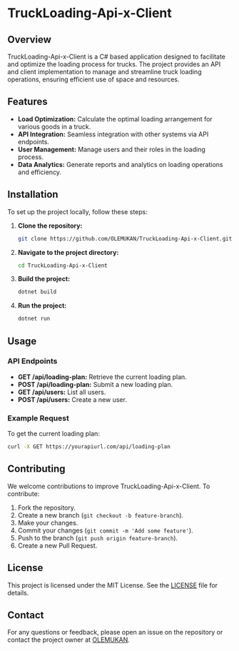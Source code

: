 # TruckLoading-Api-x-Client

## Overview
TruckLoading-Api-x-Client is a C# based application designed to facilitate and optimize the loading process for trucks. The project provides an API and client implementation to manage and streamline truck loading operations, ensuring efficient use of space and resources.

## Features
- **Load Optimization:** Calculate the optimal loading arrangement for various goods in a truck.
- **API Integration:** Seamless integration with other systems via API endpoints.
- **User Management:** Manage users and their roles in the loading process.
- **Data Analytics:** Generate reports and analytics on loading operations and efficiency.

## Installation
To set up the project locally, follow these steps:

1. **Clone the repository:**
    ```bash
    git clone https://github.com/OLEMUKAN/TruckLoading-Api-x-Client.git
    ```

2. **Navigate to the project directory:**
    ```bash
    cd TruckLoading-Api-x-Client
    ```

3. **Build the project:**
    ```bash
    dotnet build
    ```

4. **Run the project:**
    ```bash
    dotnet run
    ```

## Usage
### API Endpoints
- **GET /api/loading-plan:** Retrieve the current loading plan.
- **POST /api/loading-plan:** Submit a new loading plan.
- **GET /api/users:** List all users.
- **POST /api/users:** Create a new user.

### Example Request
To get the current loading plan:
```bash
curl -X GET https://yourapiurl.com/api/loading-plan
```

## Contributing
We welcome contributions to improve TruckLoading-Api-x-Client. To contribute:

1. Fork the repository.
2. Create a new branch (`git checkout -b feature-branch`).
3. Make your changes.
4. Commit your changes (`git commit -m 'Add some feature'`).
5. Push to the branch (`git push origin feature-branch`).
6. Create a new Pull Request.

## License
This project is licensed under the MIT License. See the [LICENSE](LICENSE) file for details.

## Contact
For any questions or feedback, please open an issue on the repository or contact the project owner at [OLEMUKAN](https://github.com/OLEMUKAN).

